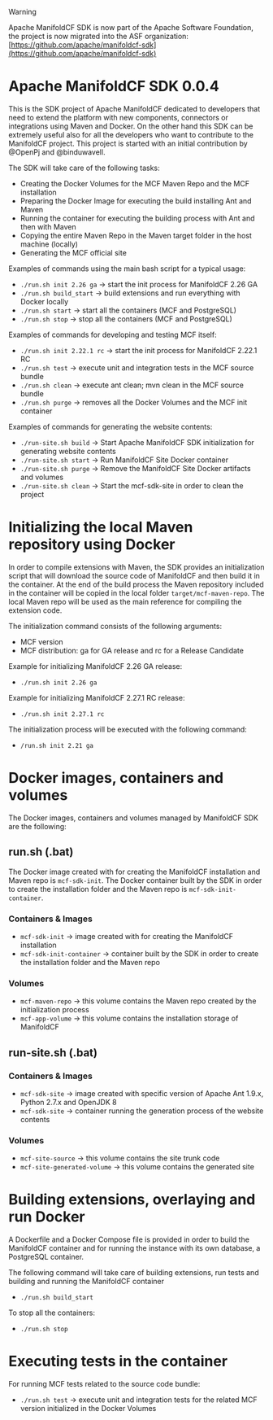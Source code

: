 > [!WARNING]
> Apache ManifoldCF SDK is now part of the Apache Software Foundation, the project is now migrated into the ASF organization:
[https://github.com/apache/manifoldcf-sdk](https://github.com/apache/manifoldcf-sdk)

# Apache ManifoldCF SDK 0.0.4
This is the SDK project of Apache ManifoldCF dedicated to developers that need to extend the platform with new components, connectors or integrations using Maven and Docker. On the other hand this SDK can be extremely useful also for all the developers who want to contribute to the ManifoldCF project.
This project is started with an initial contribution by @OpenPj and @binduwavell.

The SDK will take care of the following tasks:
* Creating the Docker Volumes for the MCF Maven Repo and the MCF installation
* Preparing the Docker Image for executing the build installing Ant and Maven
* Running the container for executing the building process with Ant and then with Maven
* Copying the entire Maven Repo in the Maven target folder in the host machine (locally)
* Generating the MCF official site

Examples of commands using the main bash script for a typical usage:
* `./run.sh init 2.26 ga` -> start the init process for ManifoldCF 2.26 GA
* `./run.sh build_start` -> build extensions and run everything with Docker locally
* `./run.sh start` -> start all the containers (MCF and PostgreSQL)
* `./run.sh stop` -> stop all the containers (MCF and PostgreSQL)

Examples of commands for developing and testing MCF itself:
* `./run.sh init 2.22.1 rc` -> start the init process for ManifoldCF 2.22.1 RC
* `./run.sh test` -> execute unit and integration tests in the MCF source bundle
* `./run.sh clean` -> execute ant clean; mvn clean in the MCF source bundle
* `./run.sh purge` -> removes all the Docker Volumes and the MCF init container

Examples of commands for generating the website contents:
* `./run-site.sh build` -> Start Apache ManifoldCF SDK initialization for generating website contents
* `./run-site.sh start` -> Run ManifoldCF Site Docker container
* `./run-site.sh purge` -> Remove the ManifoldCF Site Docker artifacts and volumes
* `./run-site.sh clean` -> Start the mcf-sdk-site in order to clean the project

# Initializing the local Maven repository using Docker
In order to compile extensions with Maven, the SDK provides an initialization script that will download the source code of ManifoldCF and then build it in the container. At the end of the build process the Maven repository included in the container will be copied in the local folder `target/mcf-maven-repo`. The local Maven repo will be used as the main reference for compiling the extension code.

The initialization command consists of the following arguments:
* MCF version
* MCF distribution: ga for GA release and rc for a Release Candidate

Example for initializing ManifoldCF 2.26 GA release:
* `./run.sh init 2.26 ga`

Example for initializing ManifoldCF 2.27.1 RC release:
* `./run.sh init 2.27.1 rc`

The initialization process will be executed with the following command:
* `/run.sh init 2.21 ga`

# Docker images, containers and volumes


The Docker images, containers and volumes managed by ManifoldCF SDK are the following:

## run.sh (.bat)

The Docker image created with for creating the ManifoldCF installation and Maven repo is `mcf-sdk-init`.
The Docker container built by the SDK in order to create the installation folder and the Maven repo is `mcf-sdk-init-container`.

### Containers & Images

* `mcf-sdk-init` -> image created with for creating the ManifoldCF installation
* `mcf-sdk-init-container` -> container built by the SDK in order to create the installation folder and the Maven repo 

### Volumes
* `mcf-maven-repo` -> this volume contains the Maven repo created by the initialization process
* `mcf-app-volume` -> this volume contains the installation storage of ManifoldCF

## run-site.sh (.bat)

### Containers & Images

* `mcf-sdk-site` -> image created with specific version of Apache Ant 1.9.x, Python 2.7.x and OpenJDK 8
* `mcf-sdk-site` -> container running the generation process of the website contents

### Volumes
* `mcf-site-source` -> this volume contains the site trunk code
* `mcf-site-generated-volume` -> this volume contains the generated site

# Building extensions, overlaying and run Docker
A Dockerfile and a Docker Compose file is provided in order to build the ManifoldCF container and for running the instance with its own database, a PostgreSQL container.

The following command will take care of building extensions, run tests and building and running the ManifoldCF container
* `./run.sh build_start`

To stop all the containers:
* `./run.sh stop`

# Executing tests in the container
For running MCF tests related to the source code bundle:
* `./run.sh test` -> execute unit and integration tests for the related MCF version initialized in the Docker Volumes

